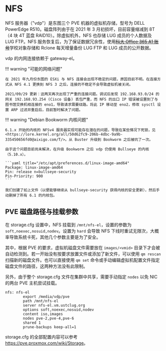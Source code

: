 # NFS

NFS 服务器（"vdp"）是东图三个 PVE 机器的虚拟机存储，型号为 DELL PowerEdge R510。磁盘阵列由于在 2021 年 3 月初损坏，目前容量缩减到 8T（4 块 4T 蓝盘 RAID10）。除虚拟机外，NFS 也存储 LUG 成员的个人数据及 LUG FTP。NFS 服务恢复后，为了保证数据冗余性，使用~~[科大 Office 365 A1 账号](http://staff.ustc.edu.cn/~wf0229/office365/)~~学校对象存储和 Rclone 每天增量备份 LUG FTP 和 LUG 成员的公开数据。

vdp 的内网连接依赖于 gateway-el。

!!! warning "可能的网络问题"

    在 2021 年九月份东图的 ESXi 与 NFS 连接会出现不稳定的问题，原因目前不明。在连接方式从 NFS 4.1 更换到 NFS 3 之后，连接的不稳定不会导致虚拟机被关闭。

    2021/09/29 更新：这两天再次出现了严重的连接问题。调试后发现 192.168.93.0/24 的网关 192.168.93.254 (Cisco 设备) 丢包严重，而 NFS 的出口 IP 错误被设置到了与图书馆交换机相连接的 eno1，导致请求需要绕路。将此 IP 移动至 eno2，修改 sysctl 设置 ARP 过滤并重启后，目前暂时解决了问题。

!!! warning "Debian Bookworm 内核问题"

    6.1.x 开始的内核的 NFSv4 服务器实现可能存在潜在的问题，导致在某些情况下死锁，见 <https://lore.kernel.org/all/50d62fc9-206b-4dbc-9a9b-335450656fd0@aixigo.com/T/>。从 Buster 升级到 Bookworm 之后被坑了一次。

    由于这个问题目前尚未解决，在升级 Bookworm 之后 vdp 仍使用 Bullseye 的内核（5.10.x）。

    ```yaml title="/etc/apt/preferences.d/linux-image-amd64"
    Package: linux-image-amd64
    Pin: release n=bullseye-security
    Pin-Priority: 900
    ```

    我们创建了如上文件（以便能够继续从 bullseye-security 获得内核的安全更新），然后手动删掉了所有 6.1 的内核包。

## PVE 磁盘路径与挂载参数

在 storage.cfg 设置中，NFS 挂载到 `/mnt/nfs-el`，设置的参数为 `soft,noexec,nosuid,nodev`。设置为 `hard` 会导致 NFS 下线时重试无限次，大概率导致系统卡死，其他几个参数主要是为了安全。

其中，根据 PVE 的要求，虚拟机磁盘文件需要放在 `images/<vmid>` 目录下才会被自动检测到。若一开始没有按要求放置文件或添加了新文件，可以使用 `qm rescan` 扫描新的磁盘文件。也可以直接使用 `qm set` 命令或手动编辑虚拟机配置文件指定磁盘文件的路径，这两种方法没有此限制。

另外，由于整个 storage.cfg 文件在集群中共享，需要手动指定 `nodes` 以免 NIC 的两台 PVE 主机尝试挂载。

```text title="/etc/pve/storage.cfg"
nfs: nfs-el
        export /media/vdp/pve
        path /mnt/nfs-el
        server nfs-el.vm.ustclug.org
        options soft,noexec,nosuid,nodev
        content iso,images
        nodes pve-2,pve-4,pve-6
        shared 1
        prune-backups keep-all=1
```

storage.cfg 的全部配置内容可以参考 <https://pve.proxmox.com/wiki/Storage>。
